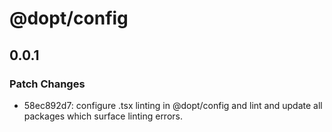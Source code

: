 # @dopt/config

## 0.0.1

### Patch Changes

- 58ec892d7: configure .tsx linting in @dopt/config and lint and update all packages which surface linting errors.
